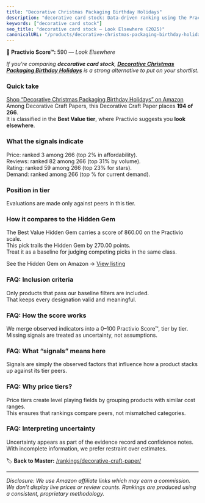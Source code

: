 ```yaml
---
title: "Decorative Christmas Packaging Birthday Holidays"
description: "decorative card stock: Data-driven ranking using the Practivio Score™. Positioned by quality, value, demand, findability, momentum."
keywords: ["decorative card stock"]
seo_title: "decorative card stock — Look Elsewhere (2025)"
canonicalURL: "/products/decorative-christmas-packaging-birthday-holidays-B0F5GVHK4V/"
---
```


**🚫 Practivio Score™:** 590 — _Look Elsewhere_


*If you're comparing **decorative card stock**, **[Decorative Christmas Packaging Birthday Holidays](https://www.amazon.com/dp/B0F5GVHK4V?tag=practivio-20)** is a strong alternative to put on your shortlist.*
### Quick take
[Shop “Decorative Christmas Packaging Birthday Holidays” on Amazon](https://www.amazon.com/dp/B0F5GVHK4V?tag=practivio-20)
Among Decorative Craft Papers, this Decorative Craft Paper places **194 of 266**.  
It is classified in the **Best Value tier**, where Practivio suggests you **look elsewhere**.

### What the signals indicate
Price: ranked 3 among 266 (top 2% in affordability).  
Reviews: ranked 82 among 266 (top 31% by volume).  
Rating: ranked 59 among 266 (top 23% for stars).  
Demand: ranked  among 266 (top % for current demand).

### Position in tier
Evaluations are made only against peers in this tier.

### How it compares to the Hidden Gem
The Best Value Hidden Gem carries a score of 860.00 on the Practivio scale.  
This pick trails the Hidden Gem by 270.00 points.  
Treat it as a baseline for judging competing picks in the same class.  

See the Hidden Gem on Amazon → [View listing](https://www.amazon.com/dp/B07JMT3FZX?tag=practivio-20)

### FAQ: Inclusion criteria
Only products that pass our baseline filters are included.  
That keeps every designation valid and meaningful.

### FAQ: How the score works
We merge observed indicators into a 0–100 Practivio Score™, tier by tier.  
Missing signals are treated as uncertainty, not assumptions.

### FAQ: What “signals” means here
Signals are simply the observed factors that influence how a product stacks up against its tier peers.

### FAQ: Why price tiers?
Price tiers create level playing fields by grouping products with similar cost ranges.  
This ensures that rankings compare peers, not mismatched categories.

### FAQ: Interpreting uncertainty
Uncertainty appears as part of the evidence record and confidence notes.  
With incomplete information, we prefer restraint over estimates.


🏷️ **Back to Master:** [/rankings/decorative-craft-paper/](/rankings/decorative-craft-paper/)

---
_Disclosure: We use Amazon affiliate links which may earn a commission. We don’t display live prices or review counts. Rankings are produced using a consistent, proprietary methodology._

